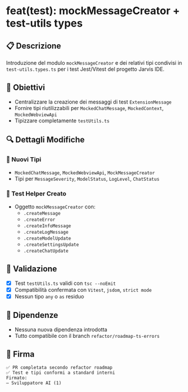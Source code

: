 # feat(test): mockMessageCreator + test-utils types

## 📋 Descrizione
Introduzione del modulo `mockMessageCreator` e dei relativi tipi condivisi in `test-utils.types.ts` per i test Jest/Vitest del progetto Jarvis IDE.

## 🎯 Obiettivi
- Centralizzare la creazione dei messaggi di test `ExtensionMessage`
- Fornire tipi riutilizzabili per `MockedChatMessage`, `MockedContext`, `MockedWebviewApi`
- Tipizzare completamente `testUtils.ts`

## 🔍 Dettagli Modifiche

### 🧩 Nuovi Tipi
- `MockedChatMessage`, `MockedWebviewApi`, `MockMessageCreator`
- Tipi per `MessageSeverity`, `ModelStatus`, `LogLevel`, `ChatStatus`

### 🧪 Test Helper Creato
- Oggetto `mockMessageCreator` con:
  - `.createMessage`
  - `.createError`
  - `.createInfoMessage`
  - `.createLogMessage`
  - `.createModelUpdate`
  - `.createSettingsUpdate`
  - `.createChatUpdate`

## 🧪 Validazione
- [x] Test `testUtils.ts` validi con `tsc --noEmit`
- [x] Compatibilità confermata con `Vitest`, `jsdom`, `strict mode`
- [x] Nessun tipo `any` o `as` residuo

## 🧾 Dipendenze
- Nessuna nuova dipendenza introdotta
- Tutto compatibile con il branch `refactor/roadmap-ts-errors`

## 📝 Firma
```
✅ PR completata secondo refactor roadmap  
✅ Test e tipi conformi a standard interni  
Firmato:  
— Sviluppatore AI (1)
``` 
